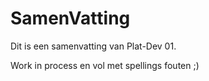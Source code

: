 # SamenVatting

Dit is een samenvatting van Plat-Dev 01.<p>
Work in process en vol met spellings fouten ;)
